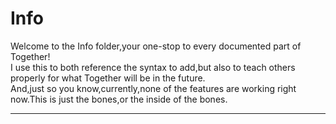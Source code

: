 # Info
Welcome to the Info folder,your one-stop to every documented part of Together!\
I use this to both reference the syntax to add,but also to teach others properly for what Together will be in the future.\
And,just so you know,currently,none of the features are working right now.This is just the bones,or the inside of the bones.
***
